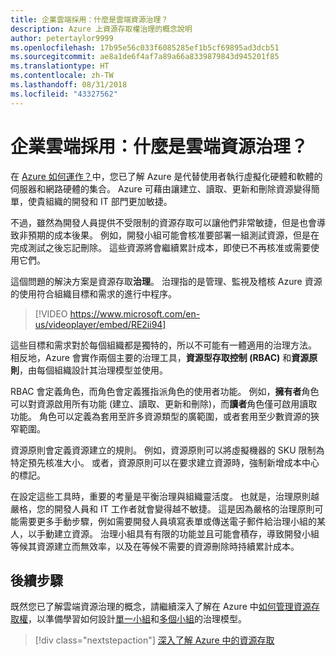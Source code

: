 ```yaml
---
title: 企業雲端採用：什麼是雲端資源治理？
description: Azure 上資源存取權治理的概念說明
author: petertaylor9999
ms.openlocfilehash: 17b95e56c033f6085285ef1b5cf69895ad3dcb51
ms.sourcegitcommit: ae8a1de6f4af7a89a66a8339879843d945201f85
ms.translationtype: HT
ms.contentlocale: zh-TW
ms.lasthandoff: 08/31/2018
ms.locfileid: "43327562"
---
```

# <a name="enterprise-cloud-adoption-what-is-cloud-resource-governance"></a>企業雲端採用：什麼是雲端資源治理？

在 [Azure 如何運作？](what-is-azure.md)中，您已了解 Azure 是代替使用者執行虛擬化硬體和軟體的伺服器和網路硬體的集合。 Azure 可藉由讓建立、讀取、更新和刪除資源變得簡單，使貴組織的開發和 IT 部門更加敏捷。

不過，雖然為開發人員提供不受限制的資源存取可以讓他們非常敏捷，但是也會導致非預期的成本後果。 例如，開發小組可能會核准要部署一組測試資源，但是在完成測試之後忘記刪除。 這些資源將會繼續累計成本，即使已不再核准或需要使用它們。 

這個問題的解決方案是資源存取**治理**。 治理指的是管理、監視及稽核 Azure 資源的使用符合組織目標和需求的進行中程序。 

> [!VIDEO https://www.microsoft.com/en-us/videoplayer/embed/RE2ii94] 

這些目標和需求對於每個組織都是獨特的，所以不可能有一體適用的治理方法。 相反地，Azure 會實作兩個主要的治理工具，**資源型存取控制 (RBAC)** 和**資源原則**，由每個組織設計其治理模型並使用。

RBAC 會定義角色，而角色會定義獲指派角色的使用者功能。 例如，**擁有者**角色可以對資源啟用所有功能 (建立、讀取、更新和刪除)，而**讀者**角色僅可啟用讀取功能。 角色可以定義為套用至許多資源類型的廣範圍，或者套用至少數資源的狹窄範圍。 

資源原則會定義資源建立的規則。 例如，資源原則可以將虛擬機器的 SKU 限制為特定預先核准大小。 或者，資源原則可以在要求建立資源時，強制新增成本中心的標記。 

在設定這些工具時，重要的考量是平衡治理與組織靈活度。 也就是，治理原則越嚴格，您的開發人員和 IT 工作者就會變得越不敏捷。 這是因為嚴格的治理原則可能需要更多手動步驟，例如需要開發人員填寫表單或傳送電子郵件給治理小組的某人，以手動建立資源。 治理小組具有有限的功能並且可能會積存，導致開發小組等候其資源建立而無效率，以及在等候不需要的資源刪除時持續累計成本。

## <a name="next-steps"></a>後續步驟

既然您已了解雲端資源治理的概念，請繼續深入了解在 Azure 中[如何管理資源存取權](azure-resource-access.md)，以準備學習如何設計[單一小組](../governance/governance-single-team.md)和[多個小組](../governance/governance-multiple-teams.md)的治理模型。

> [!div class="nextstepaction"]
> [深入了解 Azure 中的資源存取](azure-resource-access.md)
